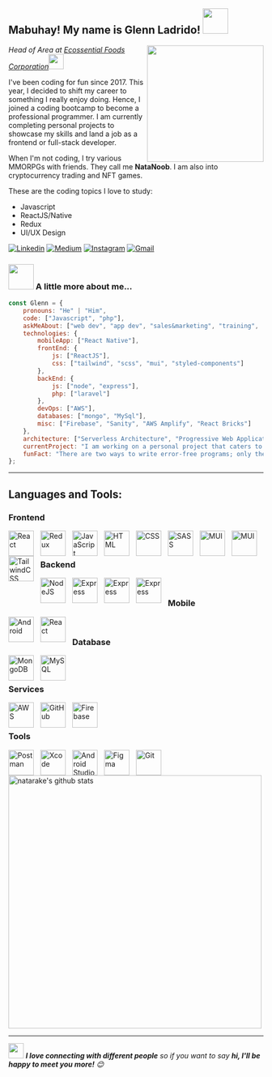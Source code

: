 <!-- Greeting -->
<h2>Mabuhay! My name is Glenn Ladrido! <img src="https://media.giphy.com/media/12oufCB0MyZ1Go/giphy.gif" width="50"></h2>
<img align='right' src="https://media.giphy.com/media/M9gbBd9nbDrOTu1Mqx/giphy.gif" width="230">

<!--Introduction -->
<p><em>Head of Area at <a href="https://efc.com.ph/">Ecossential Foods Corporation</a><img src="https://media.giphy.com/media/WUlplcMpOCEmTGBtBW/giphy.gif" width="30"> 
</em></p>

<p>I've been coding for fun since 2017. This year, I decided to shift my career to something I really enjoy doing. Hence, I joined a coding bootcamp to become a professional programmer. I am currently completing personal projects to showcase my skills and land a job as a frontend or full-stack developer.

When I'm not coding, I try various MMORPGs with friends. They call me <strong>NataNoob</strong>. I am also into cryptocurrency trading and NFT games.

These are the coding topics I love to study:</p>

<ul>
<li>Javascript</li>
<li>ReactJS/Native</li>
<li>Redux</li>
<li>UI/UX Design</li>
</ul>

<!-- Your badges -->
[![Linkedin](https://img.shields.io/badge/-Glenn%20Ladrido-blue?style=flat&logo=Linkedin&logoColor=white)](https://www.linkedin.com/in/glenn-ladrido-817250146)
[![Medium](https://img.shields.io/badge/-@gladwebdev-black?style=flat&logo=Medium&logoColor=white)](https://medium.com/@gladwebdev)
[![Instagram](https://img.shields.io/badge/-@natanoobs-c13584?style=flat&labelColor=c13584&logo=instagram&logoColor=white)](https://www.instagram.com/natanoobs)
[![Gmail](https://img.shields.io/badge/-Glenn%20Ladrido-c14438?style=flat&logo=Gmail&logoColor=white)](mailto:glenn.ladrido@gmail.com)

### <img src="https://media.giphy.com/media/VgCDAzcKvsR6OM0uWg/giphy.gif" width="50"> A little more about me...  

```javascript
const Glenn = {
    pronouns: "He" | "Him",
    code: ["Javascript", "php"],
    askMeAbout: ["web dev", "app dev", "sales&marketing", "training",  "tech"],
    technologies: {
        mobileApp: ["React Native"],
        frontEnd: {
            js: ["ReactJS"],
            css: ["tailwind", "scss", "mui", "styled-components"]
        },
        backEnd: {
            js: ["node", "express"],
            php: ["laravel"]
        },
        devOps: ["AWS"],
        databases: ["mongo", "MySql"],
        misc: ["Firebase", "Sanity", "AWS Amplify", "React Bricks"]
    },
    architecture: ["Serverless Architecture", "Progressive Web Applications", "Single Page Applications"],
    currentProject: "I am working on a personal project that caters to the needs of salesforce effectiveness managers utilizing a mobile app for user level employees and a dashboard website for admin level employees",
    funFact: "There are two ways to write error-free programs; only the third one works"
};
```

---
## Languages and Tools:
 
### Frontend

<img align="left" alt="React" width="50px" style="padding-right:10px;" src="https://cdn.jsdelivr.net/gh/devicons/devicon/icons/react/react-original.svg" />
<img align="left" alt="Redux" width="50px" style="padding-right:10px;" src="https://cdn.jsdelivr.net/gh/devicons/devicon/icons/redux/redux-original.svg" />
<img align="left" alt="JavaScript" width="50px" style="padding-right:10px;" src="https://cdn.jsdelivr.net/gh/devicons/devicon/icons/javascript/javascript-plain.svg" />
<img align="left" alt="HTML" width="50px" style="padding-right:10px;" src="https://cdn.jsdelivr.net/gh/devicons/devicon/icons/html5/html5-plain.svg" />
<img align="left" alt="CSS" width="50px" style="padding-right:10px;" src="https://cdn.jsdelivr.net/gh/devicons/devicon/icons/css3/css3-plain.svg" />
<img align="left" alt="SASS" width="50px" style="padding-right:10px;" src="https://cdn.jsdelivr.net/gh/devicons/devicon/icons/sass/sass-original.svg" />
<img align="left" alt="MUI" width="50px" style="padding-right:10px;" src="https://cdn.jsdelivr.net/gh/devicons/devicon/icons/materialui/materialui-original.svg" />
<img align="left" alt="MUI" width="50px" style="padding-right:10px;" src="https://cdn.jsdelivr.net/gh/devicons/devicon/icons/bootstrap/bootstrap-original.svg" />
<img align="left" alt="TailwindCSS" width="50px" style="padding-right:10px;" src="https://cdn.jsdelivr.net/gh/devicons/devicon/icons/tailwindcss/tailwindcss-plain.svg" /><br />

<br/>

### Backend

<img align="left" alt="NodeJS" width="50px" style="padding-right:10px;" src="https://cdn.jsdelivr.net/gh/devicons/devicon/icons/nodejs/nodejs-original.svg" />
<img align="left" alt="Express" width="50px" style="padding-right:10px;" src="https://cdn.jsdelivr.net/gh/devicons/devicon/icons/express/express-original.svg" />
<img img align="left" alt="Express" width="50px" style="padding-right:10px;" src="https://cdn.jsdelivr.net/gh/devicons/devicon/icons/laravel/laravel-plain.svg" />
<img img align="left" alt="Express" width="50px" style="padding-right:10px;" src="https://cdn.jsdelivr.net/gh/devicons/devicon/icons/php/php-original.svg" /> 

<br/>

### Mobile

<img align="left" alt="Android" width="50px" style="padding-right:10px;" src="https://cdn.jsdelivr.net/gh/devicons/devicon/icons/android/android-original-wordmark.svg" />
<img align="left" alt="React" width="50px" style="padding-right:10px;" src="https://cdn.jsdelivr.net/gh/devicons/devicon/icons/react/react-original.svg" />

<br/>

### Database

<img align="left" alt="MongoDB" width="50px" style="padding-right:10px;" src="https://cdn.jsdelivr.net/gh/devicons/devicon/icons/mongodb/mongodb-original.svg" />
<img align="left" alt="MySQL" width="50px" style="padding-right:10px;" src="https://cdn.jsdelivr.net/gh/devicons/devicon/icons/mysql/mysql-original-wordmark.svg" /><br />

<br/>

### Services

<img align="left" alt="AWS" width="50px" style="padding-right:10px;" src="https://cdn.jsdelivr.net/gh/devicons/devicon/icons/amazonwebservices/amazonwebservices-plain-wordmark.svg" />
<img align="left" alt="GitHub" width="50px" style="padding-right:10px;" src="https://user-images.githubusercontent.com/67447840/220037637-cff5669e-da0e-45de-98f1-cdf5b67fff26.png" />
<img align="left" alt="Firebase" width="50px" style="padding-right:10px;" src="https://cdn.jsdelivr.net/gh/devicons/devicon/icons/firebase/firebase-plain-wordmark.svg" /><br />

<br/>


### Tools

<img align="left" alt="Postman" width="50px" style="padding-right:10px;" src="https://user-images.githubusercontent.com/67447840/220038329-e5213d83-ec34-4a82-9647-1b70ff8f2bfe.png" />
<img align="left" alt="Xcode" width="50px" style="padding-right:10px;" src="https://cdn.jsdelivr.net/gh/devicons/devicon/icons/xcode/xcode-original.svg" />
<img align="left" alt="Android Studio" width="50px" style="padding-right:10px;" src="https://cdn.jsdelivr.net/gh/devicons/devicon/icons/androidstudio/androidstudio-original.svg" />
<img align="left" alt="Figma" width="50px" style="padding-right:10px;" src="https://cdn.jsdelivr.net/gh/devicons/devicon/icons/figma/figma-original.svg" />
<img align="left" alt="Git" width="50px" style="padding-right:10px;" src="https://cdn.jsdelivr.net/gh/devicons/devicon/icons/git/git-original.svg" />

<br/>

<a href="https://github.com/natarake?tab=repositories">
    <img width="500" height="auto" alt="natarake's github stats" 
         src="https://github-readme-stats.vercel.app/api?username=natarake&show_icons=true&theme=algolia&count_private=true" /></a>

---
<img src="https://media.giphy.com/media/LnQjpWaON8nhr21vNW/giphy.gif" width="30"> <em><b>I love connecting with different people</b> so if you want to say <b>hi, I'll be happy to meet you more!</b> 😊</em>
